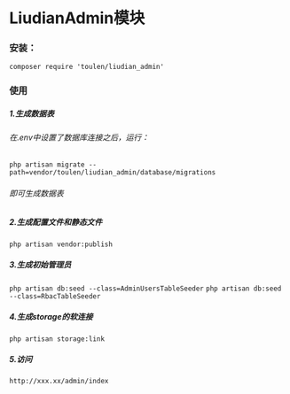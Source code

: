 # LiudianAdmin模块
### 安装：
`composer require 'toulen/liudian_admin'`

### 使用
##### 1.生成数据表
###### 在.env中设置了数据库连接之后，运行：
`php artisan migrate --path=vendor/toulen/liudian_admin/database/migrations`
###### 即可生成数据表
##### 2.生成配置文件和静态文件
`php artisan vendor:publish`
##### 3.生成初始管理员
`php artisan db:seed --class=AdminUsersTableSeeder`
`php artisan db:seed --class=RbacTableSeeder`
##### 4.生成storage的软连接
`php artisan storage:link`
##### 5.访问
`http://xxx.xx/admin/index`
